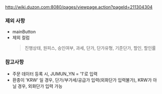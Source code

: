 
http://wiki.duzon.com:8080/pages/viewpage.action?pageId=211304304

### 제외 사항 

- mainButton
- 제외 컬럼 
	> 진행상태, 원피스, 승인여부, 과세, 단가, 단가유형, 기준단가, 할인, 할인률
	

### 참고사항 

- 주문 데이터 등록 시, JUMUN_YN = '1'로 입력
- 환종이  'KRW' 일 경우, 단가/부가세/공급가 입력(외화단가 입력불가), KRW가 아닐 경우, 외화단가 입력 가능